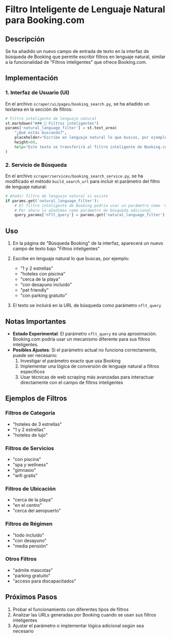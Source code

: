 # Filtro Inteligente de Lenguaje Natural para Booking.com

## Descripción

Se ha añadido un nuevo campo de entrada de texto en la interfaz de búsqueda de Booking que permite escribir filtros en lenguaje natural, similar a la funcionalidad de "Filtros inteligentes" que ofrece Booking.com.

## Implementación

### 1. Interfaz de Usuario (UI)

En el archivo `scraper/ui/pages/booking_search.py`, se ha añadido un textarea en la sección de filtros:

```python
# Filtro inteligente de lenguaje natural
st.markdown("### 🤖 Filtros inteligentes")
params['natural_language_filter'] = st.text_area(
    "¿Qué estás buscando?",
    placeholder="Escribe en lenguaje natural lo que buscas, por ejemplo: '1 y 2 estrellas', 'hoteles con piscina', 'cerca de la playa', etc.",
    height=80,
    help="Este texto se transferirá al filtro inteligente de Booking.com"
)
```

### 2. Servicio de Búsqueda

En el archivo `scraper/services/booking_search_service.py`, se ha modificado el método `build_search_url` para incluir el parámetro del filtro de lenguaje natural:

```python
# Añadir filtro de lenguaje natural si existe
if params.get('natural_language_filter'):
    # El filtro inteligente de Booking podría usar un parámetro como 'nflt_query' o similar
    # Por ahora lo añadimos como parámetro de búsqueda adicional
    query_params['nflt_query'] = params.get('natural_language_filter')
```

## Uso

1. En la página de "Búsqueda Booking" de la interfaz, aparecerá un nuevo campo de texto bajo "Filtros inteligentes"
2. Escribe en lenguaje natural lo que buscas, por ejemplo:
   - "1 y 2 estrellas"
   - "hoteles con piscina"
   - "cerca de la playa"
   - "con desayuno incluido"
   - "pet friendly"
   - "con parking gratuito"

3. El texto se incluirá en la URL de búsqueda como parámetro `nflt_query`

## Notas Importantes

- **Estado Experimental**: El parámetro `nflt_query` es una aproximación. Booking.com podría usar un mecanismo diferente para sus filtros inteligentes.
- **Posibles Ajustes**: Si el parámetro actual no funciona correctamente, puede ser necesario:
  1. Investigar el parámetro exacto que usa Booking
  2. Implementar una lógica de conversión de lenguaje natural a filtros específicos
  3. Usar técnicas de web scraping más avanzadas para interactuar directamente con el campo de filtros inteligentes

## Ejemplos de Filtros

### Filtros de Categoría
- "hoteles de 3 estrellas"
- "1 y 2 estrellas"
- "hoteles de lujo"

### Filtros de Servicios
- "con piscina"
- "spa y wellness"
- "gimnasio"
- "wifi gratis"

### Filtros de Ubicación
- "cerca de la playa"
- "en el centro"
- "cerca del aeropuerto"

### Filtros de Régimen
- "todo incluido"
- "con desayuno"
- "media pensión"

### Otros Filtros
- "admite mascotas"
- "parking gratuito"
- "acceso para discapacitados"

## Próximos Pasos

1. Probar el funcionamiento con diferentes tipos de filtros
2. Analizar las URLs generadas por Booking cuando se usan sus filtros inteligentes
3. Ajustar el parámetro o implementar lógica adicional según sea necesario
